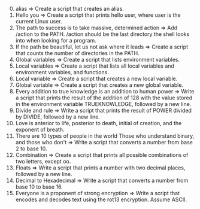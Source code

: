 0. alias => Create a script that creates an alias.
1. Hello you => Create a script that prints hello user, where user is the current Linux user.
2. The path to success is to take massive, determined action => Add /action to the PATH. /action should be the last directory the shell looks into when looking for a program.
3.  If the path be beautiful, let us not ask where it leads => Create a script that counts the number of directories in the PATH.
4. Global variables => Create a script that lists environment variables.
5. Local variables => Create a script that lists all local variables and environment variables, and functions.
6. Local variable => Create a script that creates a new local variable.
7. Global variable => Create a script that creates a new global variable.
8. Every addition to true knowledge is an addition to human power => Write a script that prints the result of the addition of 128 with the value stored in the environment variable TRUEKNOWLEDGE, followed by a new line.
9. Divide and rule => Write a script that prints the result of POWER divided by DIVIDE, followed by a new line.
10. Love is anterior to life, posterior to death, initial of creation, and the exponent of breath.
11. There are 10 types of people in the world Those who understand binary, and those who don't => Write a script that converts a number from base 2 to base 10.
12. Combination => Create a script that prints all possible combinations of two letters, except oo.
13. Floats => Write a script that prints a number with two decimal places, followed by a new line.
14. Decimal to Hexadecimal => Write a script that converts a number from base 10 to base 16.
15. Everyone is a proponent of strong encryption => Write a script that encodes and decodes text using the rot13 encryption. Assume ASCII.
